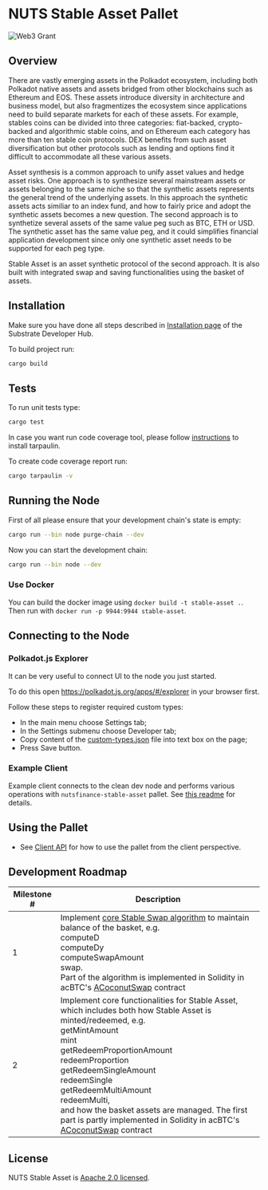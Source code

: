 # NUTS Stable Asset Pallet
![Web3 Grant](https://user-images.githubusercontent.com/2569558/196871922-a1b84ae5-2046-48b5-8ccd-e28a6dcb1bfa.jpg)

## Overview

There are vastly emerging assets in the Polkadot ecosystem, including both Polkadot native assets and assets bridged from other blockchains such as Ethereum and EOS. These assets introduce diversity in architecture and business model, but also fragmentizes the ecosystem since applications need to build separate markets for each of these assets. For example, stables coins can be divided into three categories: fiat-backed, crypto-backed and algorithmic stable coins, and on Ethereum each category has more than ten stable coin protocols. DEX benefits from such asset diversification but other protocols such as lending and options find it difficult to accommodate all these various assets.

Asset synthesis is a common approach to unify asset values and hedge asset risks. One approach is to synthesize several mainstream assets or assets belonging to the same niche so that the synthetic assets represents the general trend of the underlying assets. In this approach the synthetic assets acts similiar to an index fund, and how to fairly price and adopt the synthetic assets becomes a new question. The second approach is to synthetize several assets of the same value peg such as BTC, ETH or USD. The synthetic asset has the same value peg, and it could simplifies financial application development since only one synthetic asset needs to be supported for each peg type.

Stable Asset is an asset synthetic protocol of the second approach. It is also built with integrated swap and saving functionalities using the basket of assets.

## Installation

Make sure you have done all steps described in [Installation page](https://substrate.dev/docs/en/knowledgebase/getting-started/) of the Substrate Developer Hub.

To build project run:

```bash
cargo build
```

## Tests

To run unit tests type:

```bash
cargo test
```


In case you want run code coverage tool, please follow [instructions](https://github.com/xd009642/tarpaulin#installation) to install tarpaulin.

To create code coverage report run:

```bash
cargo tarpaulin -v
```

## Running the Node

First of all please ensure that your development chain's state is empty:

```bash
cargo run --bin node purge-chain --dev
```

Now you can start the development chain:

```bash
cargo run --bin node --dev
```
### Use Docker
You can build the docker image using `docker build -t stable-asset .`. Then run with `docker run -p 9944:9944 stable-asset`.

## Connecting to the Node

### Polkadot.js Explorer

It can be very useful to connect UI to the node you just started.

To do this open https://polkadot.js.org/apps/#/explorer in your browser first.

Follow these steps to register required custom types:

* In the main menu choose Settings tab;
* In the Settings submenu choose Developer tab;
* Copy content of the [custom-types.json](demo/custom-types.json) file into text box on the page;
* Press Save button.

### Example Client

Example client connects to the clean dev node and performs various operations with `nutsfinance-stable-asset` pallet.
See [this readme](demo/client/README.md) for details.

## Using the Pallet

- See [Client API](demo/client/README.md#client-api) for how to use the pallet from the client perspective.

## Development Roadmap

| Milestone # | Description |
| --- | --- |
| 1 | Implement [core Stable Swap algorithm](https://docs.acoconut.fi/asset/acbtc/algorithm) to maintain balance of the basket, e.g.<br>computeD<br>computeDy<br>computeSwapAmount<br>swap.<br> Part of the algorithm is implemented in Solidity in acBTC's [ACoconutSwap](https://github.com/nutsfinance/acBTC/blob/master/contracts/acoconut/ACoconutSwap.sol) contract |
| 2 | Implement core functionalities for Stable Asset, which includes both how Stable Asset is minted/redeemed, e.g.  <br>getMintAmount<br>mint<br>getRedeemProportionAmount<br>redeemProportion<br>getRedeemSingleAmount<br>redeemSingle<br>getRedeemMultiAmount<br>redeemMulti,<br> and how the basket assets are managed. The first part is partly implemented in Solidity in acBTC's [ACoconutSwap](https://github.com/nutsfinance/acBTC/blob/master/contracts/acoconut/ACoconutSwap.sol) contract |

## License

NUTS Stable Asset is [Apache 2.0 licensed](LICENSE).
